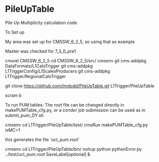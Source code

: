 PileUpTable
===========

Pile Up Multiplicity calculation code

To Set up 

My area was set up for CMSSW_6_2_5, so using that as example

Master was checked for 7_3_0_pre1

cmsrel CMSSW_6_2_5
cd CMSSW_6_2_5/src/
cmsenv
git cms-addpkg DataFormats/L1CaloTrigger
git cms-addpkg L1TriggerConfig/L1ScalesProducers
git cms-addpkg L1Trigger/RegionalCaloTrigger     

git clone https://github.com/lmdodd/PileUpTable.git L1Trigger/PileUpTable

scram b



To run PUM tables:
The root file can be changed directly in makePUMTable_cfg.py, or a condor job submission can be used as in submit_pum_DY.sh


cmsenv
cd L1Trigger/PileUpTable/test/
cmsRun makePUMTable_cfg.py isMC=1

this generates the file 'uct_pum.root'

cmsenv
cd L1Trigger/PileUpTable/bin/
nohup python pythonError.py ../test/uct_pum.root SaveLabel[optional] &
